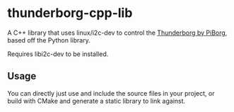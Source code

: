 # thunderborg-cpp-lib
A C++ library that uses linux/i2c-dev to control the [Thunderborg by PiBorg](https://www.piborg.org/blog/thunderborg-getting-started), based off the Python library.

Requires libi2c-dev to be installed.

## Usage
You can directly just use and include the source files in your project, or build with CMake and generate a static library to link against.
